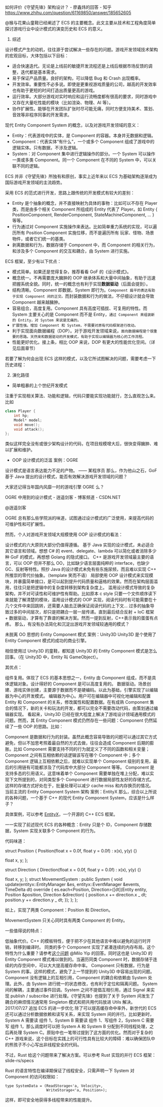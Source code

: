 如何评价《守望先锋》架构设计？ - 廖鑫炜的回答 - 知乎
https://www.zhihu.com/question/61169850/answer/185652605

@猴与花果山童鞋已经阐述了 ECS 的主要概念。此文主要从技术和工程角度简单探讨游戏行业中设计模式的演变历史和 ECS 的意义。

1. 综述

设计模式产生的动机，往往源于尝试解决一些存在的问题。游戏开发领域技术架构的宏观目标，大体包括以下目标：

- 适合快速迭代。无论是上线前的敏捷开发流程还是上线后根据市场反馈的调整，迭代都是基本需求。
- 易于保证产品质量。良好的架构，可以降低 Bug 和 Crash 出现概率。
- 开发效率。重要性不必多说。即使是更重视游戏质量的公司，越高的开发效率也有助于更短的时间打造出质量更高的游戏。
- 运行效率。大部分游戏对实时响应和运行流畅度都有很高的要求，同时游戏中又存在大量吃性能的模块（比如渲染、物理、AI 等）。
- 协作扩展性。能够在开发团队扩张时尽可能无痛，同时方便支持美术、策划、音效等非程序同事的开发需求。

现代 Entity Component System 的概念，以及对游戏开发领域的意义：

- Entity：代表游戏中的实体，是 Component 的容器。本身并无数据和逻辑。
- Component：代表实体“有什么”，一个或多个 Component 组成了游戏中的逻辑实体。只有数据，不涉及逻辑。
- System：对 Component 集中进行逻辑操作的部分。一个 System 可以操作一类或多类 Component。同一个 Component 在不同的 System 中，可以关联不同的逻辑。

ECS 并非《守望先锋》所独有和原创，事实上近年来以 ECS 为基础架构逐渐成为国际游戏开发领域的主流趋势。

采用 ECS 的范式进行开发，思路上跟传统的开发模式有较大的差别：

- Entity 是个抽象的概念，并不直接映射为具体的事物：比如可以不存在 Player 类，而是由多个相关 Component 所组成的 Entity 代表了 Player。如 Entity { PositionComponent, RenderComponent, StateMachineComponent, ... } 等等。
- 行为通过对 Component 实施操作来表达。比如简单重力系统的实现，可以遍历所有 Position Component 实施位移，而不是遍历所有 玩家、怪物、场景物件，或者它们统一的基类。
- 剥离数据和行为，数据存储于 Component 中，而 Component 的相关行为，和涉及多个 Component 的交互和耦合，由 System 进行实施。

ECS 框架，至少有以下优点：

- 模式简单。如果还是觉得复杂，推荐看看 GoF 的《设计模式》。
- 概念统一。不再需要庞大臃肿的 OOP 继承体系和大量中间抽象，有助于迅速把握系统全貌。同时，统一的概念也有利于实现**数据驱动**（后面会提到）。
- 结构清晰。Component 即数据，System 即行为。`Component 扁平的表达有助于实现 Component 间的正交。`而封装数据和行为的做法，不仔细设计就会导致 Component 越来越臃肿。
- 容易组合，高度复用。Component 具有高度可插拔、可复用的特性。而 System 主要关心的是 Component 而不是 Entity，`通过 Component 来组装新的 Entity，对 System 来说是无痛的。`
- `扩展性强。增加 Component 和 System，不需要对原有代码框架进行改动。`
- 利于实现面向数据编程（DOP）。对于游戏开发领域来说，`面向数据编程是个很重要的思路。天然亲和数据驱动的开发模式，有助于实现以编辑器为核心的工作流程。`
- 性能更好优化。接上条，相比 OOP 来说，DOP 有更大的性能优化空间。（详见后面章节）

若要了解为何会出现 ECS 这样的模式，以及它所试图解决的问题，需要考虑一下历史进程：

2. 演化路径

- 简单粗暴的上个世纪开发模式

注重于实现相关算法、功能和逻辑，代码只要能实现功能就行，怎么直观怎么来。比如

```cpp
class Player {
    int hp;
    Model* model;
    void move();
    void attack();
};
```

类似这样完全没有或很少架构设计的代码，在项目规模增大后，很快变得臃肿、难以扩展和维护。

- OOP 设计模式的泛滥 案例：OGRE

设计模式是语言表达能力不足的产物。 —— 某程序员
那么，作为他山之石，GoF 基于 Java 提出的设计模式，能否有效解决游戏开发领域的问题？

大家还记得当年国内风靡一时的游戏引擎 OGRE 么？

OGRE 中用到的设计模式 - 逍遥剑客 - 博客频道 - CSDN.NET

@逍遥剑客

OGRE 总有那么些学院派的味道，试图通过设计模式的广泛使用，来提高代码的可维护性和可扩展性。

然而，个人对游戏开发领域大规模使用 OOP 设计模式的看法：

设计模式的六大原则大部分仍值得遵循。
基于 Java 实现的设计模式，未必适合其它语言和领域。想想 C# 的 event、delegate、lambda 可以简化或者消除多少种 GoF 的模式，再想想 Golang 的隐式接口。
C++ 是游戏开发领域最主要的语言，可以 OOP 但并不那么 OO，比如缺少语言层面纯粹的 interface，也缺少 GC、反射等特性。照抄 Java 的设计模式未免有些东施尿频，而且难以实现 C++ 所推崇的零代价抽象。（template 笑而不语）
局部使用 OOP 设计模式来实现模块，并暴露简单接口，是可以起到提升代码质量和逼格的效果。然而在架构层面滥用，往往只是把逻辑中的复杂度转移到架构复杂度上。
滥用设计模式导致的复杂架构，并不对可读性和可维护性有帮助。比如原本 c style 只要一个文件顺序读下来就能了解清楚的模块，滥用设计模式的 OOP 实现，阅读代码时有可能需要在十几个文件中来回跳转，还需要人脑去正确保证阅读代码的上下文...
过多的抽象导致过多的中间层次，却只是把耦合一层一层传递。直到最后结合反射 + IoC 框架 + 数据驱动，才算有了靠谱的解决方案。然而一提到反射，C++表示我的蛋蛋有点疼。
那么，有没有办法简化和沉淀出游戏开发领域较通用的模式？

未脱离 OO 思想的 Entity Component 模式 案例：Unity3D
Unity3D 是个使用了 Entity Component 模式的成功的商业引擎。

相信使用过 Unity3D 的童鞋，都知道 Unity3D 的 Entity Component 模式是怎么回事。（在 Unity3D 中，Entity 叫 GameObject）。

其优点：

组件复用。体现了 ECS 的基本思想之一，Entity 由 Component 组成，而不是具体逻辑对象。设计得好的 Component 是可以高度复用的。
数据驱动。场景创建、游戏实体创建，主要源于数据而不是硬编码。以此为基础，引擎实现了以编辑器为中心的开发模式。
编辑器为中心。用户可在编辑器中可视化地编辑和配置 Entity 和 Component 的关系，修改属性和配置数据。在有成熟 Component 集合的情况下，新的关卡和玩法的开发，都可以完全不需要改动代码，由策划通过编辑器实现。
看起来，Unity3D 已经在很大程度上解决了游戏设计领域通用模式的问题。然而，其 Entity Component 模式仍然存在一些问题：Component 仍然延续了一些 OOP 的思路。比如：

Component 是数据和行为的封装。虽然此概念容易导致的问题可以通过其它方式避免，但以不加思考照着最自然的方式去做，往往会造成 Component 后期的膨胀。比如 Component 需要支持不同的行为就定义了不同的函数和相关变量；Component 之间有互相依赖的话逻辑该写在哪个 Component 中；多个 Component 逻辑上互相依赖之后，就难以实现单个 Component 级别的复用，最后的引用链有可能都涉及了代码库中大部分 Component 等等。
Component 是支持多态的引用语义。这意味着单个 Component 需要单独在堆上分配，难以实现下文所提到的，对同类型多个 Component 进行数据局部性友好的存储方式。这样的存储方式好处在于，批量处理可以减少 cache miss 和内存换页的情况。
当前主流的 Entity Component System 架构 案例：EntityX
那么，综合以上所说的各种问题，一个基于 C++ 的现代 Entity Component System，应该是什么样子？

具体案例，可以参考 [EntityX](https://github.com/alecthomas/entityx)，一个开源的 C++ ECS 框架。

一一实现了前述现代 ECS 的各种概念：Entity 只是个 ID，Component 存储数据，System 实现关联多个 Component 的行为。

代码味道：

struct Position {
Position(float x = 0.0f, float y = 0.0f) : x(x), y(y) {}

float x, y;
};

struct Direction {
Direction(float x = 0.0f, float y = 0.0f) : x(x), y(y) {}

float x, y;
};
struct MovementSystem : public System<MovementSystem> {
void update(entityx::EntityManager &es, entityx::EventManager &events, TimeDelta dt) override {
es.each<Position, Direction>([dt](Entity entity, Position &position, Direction &direction) {
position.x += direction.x _ dt;
position.y += direction.y _ dt;
});
};
};

如上，实现了两类 Component：Position 和 Direction。

MovementSystem 只关心同时具有两类 Component 的 Entity。

一些值得说的特点：

低抽象代价。C++ 的模板特性，便于把不少在其他语言中难以避免的运行时开销，转移到编译时。
同类的多个 Component 实现了紧凑连续的内存布局。这个特性为什么重要？请参考[这个问题](https://www.zhihu.com/question/20275578) @Milo Yip 的回答。同时这也是 Unity3D 的 Entity Component 模式难以做到的。当遍历同类 Component 时，数据存储于连续的内存空间中，可以大大提高缓存命中率。
Component 只有数据，行为是 System 的事。这样的模式，避免了上一节提到的 Unity3D 中容易出现的问题。Component 没有逻辑上的互相引用，Component 的耦合和依赖由 System 处理。此外，由 System 进行统一的状态修改，也有利于定位和隔离问题。
System 间的解耦，主要通过事件回调。System 之间不提倡互相引用，通过 Signal 来实现 publish / subscribe 进行处理。《守望先锋》也提到了关于 System 间发生了耦合的麻烦情况通常用 Singleton 模式和把共用代码放进 Utils 解决。
2017/07/27 追加
ECS 的进一步优化
除了可以提高缓存命中率外，新世代的 ECS 还可以通过分析数据依赖和读写关系，来实现 System 间的并行。比如更新时， System A 需要读 组件 1，System B 需要读 组件 1、写组件 2，System C 需要写 组件 1，那么调度时可以把 System A 和 System B 分配到不同线程处理，之后再处理 System C。原贴中也一笔带过提到了这方面的优化。然而对于复杂的 C++ 游戏来说，这个目标在实践上的可行性具有比较大的障碍：难以确保团队中的熊孩子不小心写出非线程安全的代码。

不过，Rust 给这个问题带来了解决方案。可以参考 Rust 实现的并行 ECS 框架：slide-rs/specs

Rust 的语言特性在编译期保证了线程安全，只需声明一下 System 对 Component 的访问权限如：

    type SystemData = (ReadStorage<'a, Velocity>,
                       WriteStorage<'a, Position>);

这样，即可安全地获得多线程带来的性能提升。
